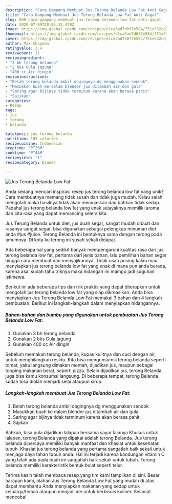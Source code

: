 ```yaml
---
description: "Cara Gampang Membuat Jus Terong Belanda Low Fat Anti Gagal"
title: "Cara Gampang Membuat Jus Terong Belanda Low Fat Anti Gagal"
slug: 808-cara-gampang-membuat-jus-terong-belanda-low-fat-anti-gagal
date: 2020-07-09T20:05:15.470Z
image: https://img-global.cpcdn.com/recipes/e1ca3ad7d0f7e584/751x532cq70/jus-terong-belanda-low-fat-foto-resep-utama.jpg
thumbnail: https://img-global.cpcdn.com/recipes/e1ca3ad7d0f7e584/751x532cq70/jus-terong-belanda-low-fat-foto-resep-utama.jpg
cover: https://img-global.cpcdn.com/recipes/e1ca3ad7d0f7e584/751x532cq70/jus-terong-belanda-low-fat-foto-resep-utama.jpg
author: Max Chapman
ratingvalue: 3.4
reviewcount: 11
recipeingredient:
- "3 bh terong belanda"
- "2 bks Gula jagung"
- "400 cc Air dingin"
recipeinstructions:
- "Belah terong belanda ambil dagingnya dg menggunakan sendok"
- "Masukkan buah ke dalam blender jus ditambah air dan gula"
- "Saring agar bijinya tidak terminum karena akan berasa pahit"
- "Sajikan"
categories:
- Resep
tags:
- jus
- terong
- belanda

katakunci: jus terong belanda 
nutrition: 189 calories
recipecuisine: Indonesian
preptime: "PT20M"
cooktime: "PT46M"
recipeyield: "1"
recipecategory: Dinner

---
```



![Jus Terong Belanda Low Fat](https://img-global.cpcdn.com/recipes/e1ca3ad7d0f7e584/751x532cq70/jus-terong-belanda-low-fat-foto-resep-utama.jpg)

Anda sedang mencari inspirasi resep jus terong belanda low fat yang unik? Cara membuatnya memang tidak susah dan tidak juga mudah. Kalau salah mengolah maka hasilnya tidak akan memuaskan dan bahkan tidak sedap. Padahal jus terong belanda low fat yang enak selayaknya memiliki aroma dan cita rasa yang dapat memancing selera kita.

Jus Terung Belanda untuk diet, jus buah segar, sangat mudah dibuat dan rasanya sangat segar, bisa digunakan sebagai pelengkap minuman diet anda #jus #juice. Terong Belanda ini bentuknya sama dengan terong pada umumnya. Di kota ku terong ini susah sekali didapat.

Ada beberapa hal yang sedikit banyak mempengaruhi kualitas rasa dari jus terong belanda low fat, pertama dari jenis bahan, lalu pemilihan bahan segar hingga cara membuat dan menyajikannya. Tidak usah pusing kalau mau menyiapkan jus terong belanda low fat yang enak di mana pun anda berada, karena asal sudah tahu triknya maka hidangan ini mampu jadi suguhan istimewa.


Berikut ini ada beberapa tips dan trik praktis yang dapat diterapkan untuk mengolah jus terong belanda low fat yang siap dikreasikan. Anda bisa menyiapkan Jus Terong Belanda Low Fat memakai 3 bahan dan 4 langkah pembuatan. Berikut ini langkah-langkah dalam menyiapkan hidangannya.

<!--inarticleads1-->

##### Bahan-bahan dan bumbu yang digunakan untuk pembuatan Jus Terong Belanda Low Fat:

1. Gunakan 3 bh terong belanda
1. Gunakan 2 bks Gula jagung
1. Gunakan 400 cc Air dingin


Sebelum memakan terong belanda, kupas kulitnya dan cuci dengan air, untuk menghilangkan residu. Kita bisa mengonsumsi terong belanda seperti tomat, yaitu langsung dimakan mentah, dijadikan jus, maupun sebagai topping makanan berat, seperti pizza. Selain dijadikan jus, terong Belanda juga bisa kamu konsumsi langsung. Di beberapa tempat, terong Belanda sudah bisa diolah menjadi selai ataupun sirup. 

<!--inarticleads2-->

##### Langkah-langkah membuat Jus Terong Belanda Low Fat:

1. Belah terong belanda ambil dagingnya dg menggunakan sendok
1. Masukkan buah ke dalam blender jus ditambah air dan gula
1. Saring agar bijinya tidak terminum karena akan berasa pahit
1. Sajikan


Bahkan, bisa pula dijadikan lalapan bersama sayur lainnya Khusus untuk lalapan, terong Belanda yang dipakai adalah terong Belanda. Jus terong belanda dipercaya memiliki banyak manfaat dan khasiat untuk kesehatan tubuh. Khasiat jus terong belanda yang pertama sangatlah baik sekali untuk menjaga daya tahan tubuh anda. Hal ini terjadi karena kandungan vitamin C yang telah ada pada buah ini sangatlah baik sekali untuk tubuh. Terong belanda memiliki karakteristik bentuk bulat seperti telur. 

Terima kasih telah membaca resep yang tim kami tampilkan di sini. Besar harapan kami, olahan Jus Terong Belanda Low Fat yang mudah di atas dapat membantu Anda menyiapkan makanan yang sedap untuk keluarga/teman ataupun menjadi ide untuk berbisnis kuliner. Selamat mencoba!
